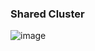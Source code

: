 
### Shared Cluster

![image](https://github.com/user-attachments/assets/cd080df8-fd4e-4270-8870-092ef5ef7053)
